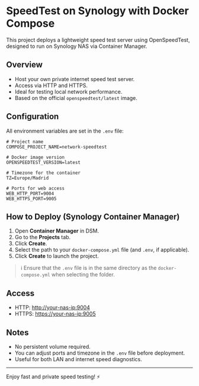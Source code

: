 # SpeedTest on Synology with Docker Compose

This project deploys a lightweight speed test server using OpenSpeedTest, designed to run on Synology NAS via Container Manager.

## Overview

- Host your own private internet speed test server.
- Access via HTTP and HTTPS.
- Ideal for testing local network performance.
- Based on the official `openspeedtest/latest` image.

## Configuration

All environment variables are set in the `.env` file:

```env
# Project name
COMPOSE_PROJECT_NAME=network-speedtest

# Docker image version
OPENSPEEDTEST_VERSION=latest

# Timezone for the container
TZ=Europe/Madrid

# Ports for web access
WEB_HTTP_PORT=9004
WEB_HTTPS_PORT=9005
````

## How to Deploy (Synology Container Manager)

1. Open **Container Manager** in DSM.
2. Go to the **Projects** tab.
3. Click **Create**.
4. Select the path to your `docker-compose.yml` file (and `.env`, if applicable).
5. Click **Create** to launch the project.

> ℹ️ Ensure that the `.env` file is in the same directory as the `docker-compose.yml` when selecting the folder.

## Access

* HTTP: [http://your-nas-ip:9004](http://your-nas-ip:9004)
* HTTPS: [https://your-nas-ip:9005](https://your-nas-ip:9005)

## Notes

* No persistent volume required.
* You can adjust ports and timezone in the `.env` file before deployment.
* Useful for both LAN and internet speed diagnostics.

---

Enjoy fast and private speed testing! ⚡
